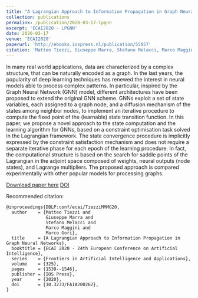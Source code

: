 ```yaml
---
title: "A Lagrangian Approach to Information Propagation in Graph Neural Networks"
collection: publications
permalink: /publication/2020-03-17-lpgnn
excerpt: 'ECAI2020 - LPGNN'
date: 2020-03-17
venue: 'ECAI2020'
paperurl: 'http://ebooks.iospress.nl/publication/55057'
citation: 'Matteo Tiezzi, Giuseppe Marra, Stefano Melacci, Marco Maggini and Marco Gori (2020). &quot;A Lagrangian Approach to Information Propagation in Graph Neural Networks; <i>ECAI2020 -</i>'
---
```


In many real world applications, data are characterized by a complex structure, that can be naturally encoded as a graph. In the last years, the popularity of deep learning techniques has renewed the interest in neural models able to process complex patterns. In particular, inspired by the Graph Neural Network (GNN) model, different architectures have been proposed to extend the original GNN scheme. GNNs exploit a set of state variables, each assigned to a graph node, and a diffusion mechanism of the states among neighbor nodes, to implement an iterative procedure to compute the fixed point of the (learnable) state transition function. In this paper, we propose a novel approach to the state computation and the learning algorithm for GNNs, based on a constraint optimisation task solved in the Lagrangian framework. The state convergence procedure is implicitly expressed by the constraint satisfaction mechanism and does not require a separate iterative phase for each epoch of the learning procedure. In fact, the computational structure is based on the search for saddle points of the Lagrangian in the adjoint space composed of weights, neural outputs (node states), and Lagrange multipliers. The proposed approach is compared experimentally with other popular models for processing graphs.

[Download paper here](http://ebooks.iospress.nl/publication/55057)
[DOI](https://doi.org/10.3233/FAIA200262)

Recommended citation: 
```
@inproceedings{DBLP:conf/ecai/TiezziMMMG20,
  author    = {Matteo Tiezzi and
               Giuseppe Marra and
               Stefano Melacci and
               Marco Maggini and
               Marco Gori},
  title     = {A Lagrangian Approach to Information Propagation in Graph Neural Networks},
  booktitle = {ECAI 2020 - 24th European Conference on Artificial Intelligence},
  series    = {Frontiers in Artificial Intelligence and Applications},
  volume    = {325},
  pages     = {1539--1546},
  publisher = {IOS Press},
  year      = {2020},
  doi       = {10.3233/FAIA200262},
}
```